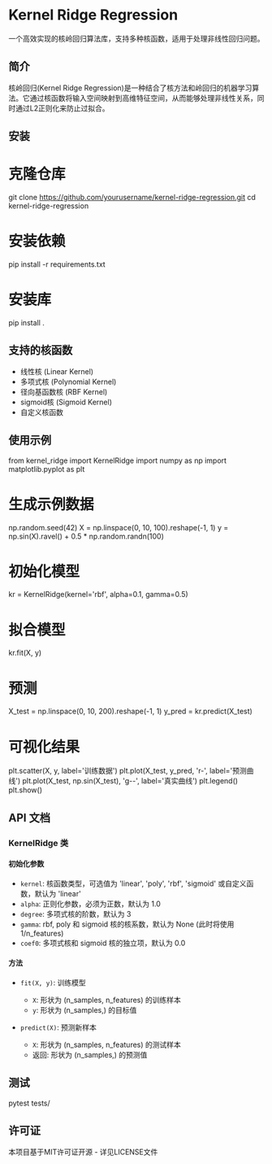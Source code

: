 # Kernel Ridge Regression

一个高效实现的核岭回归算法库，支持多种核函数，适用于处理非线性回归问题。

## 简介

核岭回归(Kernel Ridge Regression)是一种结合了核方法和岭回归的机器学习算法。它通过核函数将输入空间映射到高维特征空间，从而能够处理非线性关系，同时通过L2正则化来防止过拟合。

## 安装
# 克隆仓库
git clone https://github.com/yourusername/kernel-ridge-regression.git
cd kernel-ridge-regression

# 安装依赖
pip install -r requirements.txt

# 安装库
pip install .
## 支持的核函数

- 线性核 (Linear Kernel)
- 多项式核 (Polynomial Kernel)
- 径向基函数核 (RBF Kernel)
-  sigmoid核 (Sigmoid Kernel)
- 自定义核函数

## 使用示例
from kernel_ridge import KernelRidge
import numpy as np
import matplotlib.pyplot as plt

# 生成示例数据
np.random.seed(42)
X = np.linspace(0, 10, 100).reshape(-1, 1)
y = np.sin(X).ravel() + 0.5 * np.random.randn(100)

# 初始化模型
kr = KernelRidge(kernel='rbf', alpha=0.1, gamma=0.5)

# 拟合模型
kr.fit(X, y)

# 预测
X_test = np.linspace(0, 10, 200).reshape(-1, 1)
y_pred = kr.predict(X_test)

# 可视化结果
plt.scatter(X, y, label='训练数据')
plt.plot(X_test, y_pred, 'r-', label='预测曲线')
plt.plot(X_test, np.sin(X_test), 'g--', label='真实曲线')
plt.legend()
plt.show()
## API 文档

### KernelRidge 类

#### 初始化参数

- `kernel`: 核函数类型，可选值为 'linear', 'poly', 'rbf', 'sigmoid' 或自定义函数，默认为 'linear'
- `alpha`: 正则化参数，必须为正数，默认为 1.0
- `degree`: 多项式核的阶数，默认为 3
- `gamma`: rbf, poly 和 sigmoid 核的核系数，默认为 None (此时将使用 1/n_features)
- `coef0`: 多项式核和 sigmoid 核的独立项，默认为 0.0

#### 方法

- `fit(X, y)`: 训练模型
  - `X`: 形状为 (n_samples, n_features) 的训练样本
  - `y`: 形状为 (n_samples,) 的目标值
  
- `predict(X)`: 预测新样本
  - `X`: 形状为 (n_samples, n_features) 的测试样本
  - 返回: 形状为 (n_samples,) 的预测值

## 测试
pytest tests/
## 许可证

本项目基于MIT许可证开源 - 详见LICENSE文件
